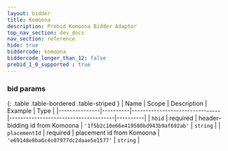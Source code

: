 ```yaml
---
layout: bidder
title: Komoona
description: Prebid Komoona Bidder Adaptor
top_nav_section: dev_docs
nav_section: reference
hide: true
biddercode: komoona
biddercode_longer_than_12: false
prebid_1_0_supported : true
---
```




### bid params

{: .table .table-bordered .table-striped }
| Name          | Scope    | Description                    | Example                              | Type     |
|---------------|----------|--------------------------------|--------------------------------------|----------|
| `hbid`        | required | header-bidding id from Komoona | `'1f5b2c10e66e419580bd943b9af692ab'` | `string` |
| `placementId` | required | placement id from Komoona      | `'e69148e0ba6c4c07977dc2daae5e1577'` | `string` |
